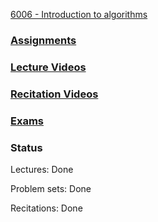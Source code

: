 [6006 - Introduction to algorithms](https://ocw.mit.edu/courses/electrical-engineering-and-computer-science/6-006-introduction-to-algorithms-fall-2011/index.htm)

### [Assignments](https://ocw.mit.edu/courses/electrical-engineering-and-computer-science/6-006-introduction-to-algorithms-fall-2011/assignments/)

### [Lecture Videos](https://ocw.mit.edu/courses/electrical-engineering-and-computer-science/6-006-introduction-to-algorithms-fall-2011/lecture-videos/)

### [Recitation Videos](https://ocw.mit.edu/courses/electrical-engineering-and-computer-science/6-006-introduction-to-algorithms-fall-2011/recitation-videos/)

### [Exams](https://ocw.mit.edu/courses/electrical-engineering-and-computer-science/6-006-introduction-to-algorithms-fall-2011/exams/)

### Status

Lectures: Done

Problem sets: Done

Recitations: Done
